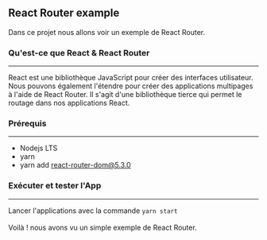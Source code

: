 ## React Router example
Dans ce projet nous allons voir un exemple de React Router.

### Qu'est-ce que React & React Router
---
React est une bibliothèque JavaScript pour créer des interfaces utilisateur. Nous pouvons également l'étendre pour créer des applications multipages à l'aide de React Router. Il s'agit d'une bibliothèque tierce qui permet le routage dans nos applications React.

### Prérequis
---
- Nodejs LTS
- yarn
- yarn add react-router-dom@5.3.0

### Exécuter et tester l'App
---
Lancer l'applications avec la commande `yarn start`
<br/>
<br/>
Voilà ! nous avons vu un simple exemple de React Router.
